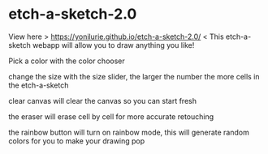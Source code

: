 # etch-a-sketch-2.0
View here > https://yonilurie.github.io/etch-a-sketch-2.0/ <
This etch-a-sketch webapp will allow you to draw anything you like!

Pick a color with the color chooser 

change the size with the size slider, the larger the number the more cells in the etch-a-sketch

clear canvas will clear the canvas so you can start fresh

the eraser will erase cell by cell for more accurate retouching

the rainbow button will turn on rainbow mode, this will generate random colors for you to make your drawing pop

